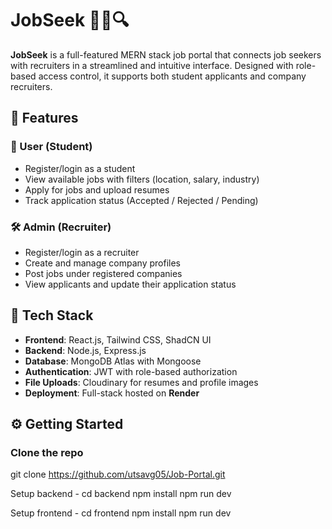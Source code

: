 # JobSeek 🧑‍💼🔍

**JobSeek** is a full-featured MERN stack job portal that connects job seekers with recruiters in a streamlined and intuitive interface. Designed with role-based access control, it supports both student applicants and company recruiters.

## 🚀 Features

### 👤 User (Student)
- Register/login as a student
- View available jobs with filters (location, salary, industry)
- Apply for jobs and upload resumes
- Track application status (Accepted / Rejected / Pending)

### 🛠️ Admin (Recruiter)
- Register/login as a recruiter
- Create and manage company profiles
- Post jobs under registered companies
- View applicants and update their application status

## 🔧 Tech Stack

- **Frontend**: React.js, Tailwind CSS, ShadCN UI
- **Backend**: Node.js, Express.js
- **Database**: MongoDB Atlas with Mongoose
- **Authentication**: JWT with role-based authorization
- **File Uploads**: Cloudinary for resumes and profile images
- **Deployment**: Full-stack hosted on **Render**

## ⚙️ Getting Started

### Clone the repo

git clone https://github.com/utsavg05/Job-Portal.git

Setup backend - 
cd backend
npm install
npm run dev

Setup frontend - 
cd frontend
npm install
npm run dev
